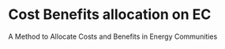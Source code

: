 # Cost Benefits allocation on EC
 A Method to Allocate Costs and Benefits in Energy Communities


 

